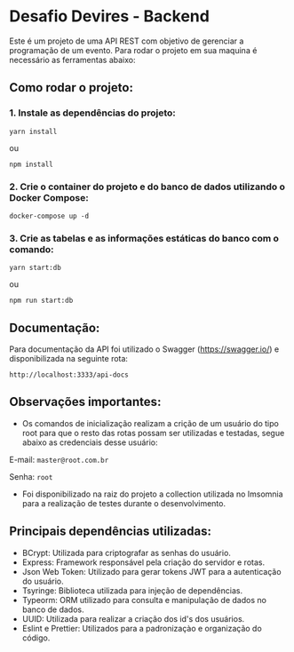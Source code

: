 # Desafio Devires - Backend

Este é um projeto de uma API REST com objetivo de gerenciar a programação de um evento.
Para rodar o projeto em sua maquina é necessário as ferramentas abaixo:

## Como rodar o projeto:

### 1. Instale as dependências do projeto:

`yarn install`

ou

`npm install`

### 2. Crie o container do projeto e do banco de dados utilizando o Docker Compose:

`docker-compose up -d`

### 3. Crie as tabelas e as informações estáticas do banco com o comando:

`yarn start:db`

ou

`npm run start:db`

## Documentação:

Para documentação da API foi utilizado o Swagger (https://swagger.io/) e disponibilizada na seguinte rota:

`http://localhost:3333/api-docs`

## Observações importantes:

- Os comandos de inicialização realizam a crição de um usuário do tipo root para que o resto das rotas possam ser utilizadas e testadas, segue abaixo as credenciais desse usuário:

E-mail: `master@root.com.br`

Senha: `root`

- Foi disponibilizado na raiz do projeto a collection utilizada no Imsomnia para a realização de testes durante o desenvolvimento.

## Principais dependências utilizadas:

-  BCrypt: Utilizada para criptografar as senhas do usuário.
-  Express: Framework responsável pela criação do servidor e rotas.
-  Json Web Token: Utilizado para gerar tokens JWT para a autenticação do usuário.
-  Tsyringe: Biblioteca utilizada para injeção de dependências.
-  Typeorm: ORM utilizado para consulta e manipulação de dados no banco de dados.
-  UUID: Utilizada para realizar a criação dos id's dos usuários.
-  Eslint e Prettier: Utilizados para a padronizaçào e organização do código.
